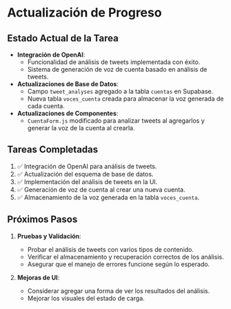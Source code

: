 # Actualización de Progreso

## Estado Actual de la Tarea
- **Integración de OpenAI**: 
  - Funcionalidad de análisis de tweets implementada con éxito.
  - Sistema de generación de voz de cuenta basado en análisis de tweets.
- **Actualizaciones de Base de Datos**: 
  - Campo `tweet_analyses` agregado a la tabla `cuentas` en Supabase.
  - Nueva tabla `voces_cuenta` creada para almacenar la voz generada de cada cuenta.
- **Actualizaciones de Componentes**:
  - `CuentaForm.js` modificado para analizar tweets al agregarlos y generar la voz de la cuenta al crearla.

## Tareas Completadas
1. ✅ Integración de OpenAI para análisis de tweets.
2. ✅ Actualización del esquema de base de datos.
3. ✅ Implementación del análisis de tweets en la UI.
4. ✅ Generación de voz de cuenta al crear una nueva cuenta.
5. ✅ Almacenamiento de la voz generada en la tabla `voces_cuenta`.

## Próximos Pasos
1. **Pruebas y Validación**:
   - Probar el análisis de tweets con varios tipos de contenido.
   - Verificar el almacenamiento y recuperación correctos de los análisis.
   - Asegurar que el manejo de errores funcione según lo esperado.

2. **Mejoras de UI**:
   - Considerar agregar una forma de ver los resultados del análisis.
   - Mejorar los visuales del estado de carga.
